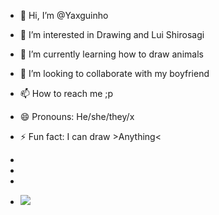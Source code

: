 - 👋 Hi, I’m @Yaxguinho
- 👀 I’m interested in Drawing and Lui Shirosagi 
- 🌱 I’m currently learning how to draw animals
- 💞️ I’m looking to collaborate with my boyfriend 
- 📫 How to reach me ;p
- 😄 Pronouns: He/she/they/x
- ⚡ Fun fact: I can draw >Anything<
-

-
-
- ![](https://www.google.com/url?sa=i&url=https%3A%2F%2Fgifdb.com%2Fgif%2Flui-shirosagi-beyblade-burst-turbo-95j20xu509moabbg.html&psig=AOvVaw1xYpAv-8lTkLQ4ECoigT-x&ust=1723223166080000&source=images&cd=vfe&opi=89978449&ved=0CA4QjRxqFwoTCMCPod_w5YcDFQAAAAAdAAAAABAQ)
